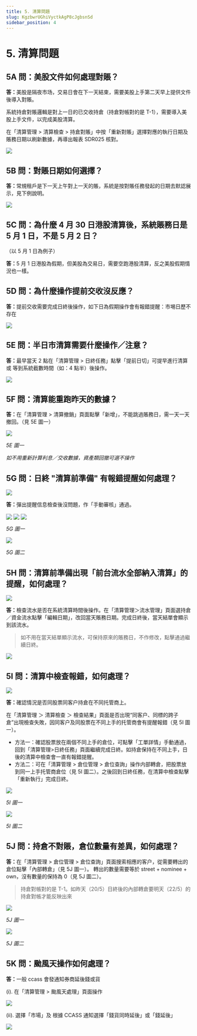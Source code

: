 ```yaml
---
title: 5. 清算問題
slug: KgzbwrUGhiVyctkAgP8cJgbsnSd
sidebar_position: 4
---
```



# 5. 清算問題

## 5A 問：美股文件如何處理對賬？ 

<b>答：</b>美股是隔夜市场，交易日會在下一天結束，需要美股上手第二天早上提供文件後導入對賬。

系統持倉對賬邏輯是對上一日的已交收持倉（持倉對帳對的是 T-1），需要導入美股上手文件，以完成美股清算。

在「清算管理 &gt; 清算檢查 &gt; 持倉對賬」中按「重新對賬」選擇對應的執行日期及賬務日期以刷新數據，再導出報表 SDR025 核對。

<img src="/assets/TdQdb9nPwoHsHTxHz99cK2kDnPg.png" src-width="2398" src-height="1188" align="center"/>

## 5B 問：對賬日期如何選擇？

<b>答：</b>常規租戶是下一天上午對上一天的賬，系統是按對賬任務發起的日期去默認展示，見下例說明。

<img src="/assets/DhP0bVTi3oFEVKxww5McS1WxnZ2.png" src-width="1466" src-height="972" align="center"/>

## 5C 問：為什麼 4 月 30 日港股清算後，系統賬務日是 5 月 1 日，不是 5 月 2 日？
（以 5 月 1 日為例子）

<b>答：</b>5 月 1 日港股為假期，但美股為交易日，需要空跑港股清算，反之美股假期情況也一樣。

## 5D 問：為什麼操作提前交收沒反應？

<b>答：</b>提前交收需要完成日終後操作，如下日為假期操作會有報錯提醒：市埸日歷不存在

<img src="/assets/OCwMb4iu2obRmkxrH91clc5znAh.png" src-width="2504" src-height="1006" align="center"/>

## 5E 問：半日市清算需要什麼操作／注意？

<b>答：</b>最早當天 2 點在「清算管理 &gt; 日終任務」點擊「提前日切」可提早進行清算 或 等到系統截數時間（如：4 點半）後操作。

<img src="/assets/VEfEba9SOoicbVxhOkDcndXXnsh.png" src-width="2183" src-height="384" align="center"/>

## 5F 問：清算能重跑昨天的數據？

<b>答：</b>在「清算管理 &gt; 清算撤銷」頁面點擊「新增」，不能跳過賬務日，需一天一天撤回。（見 5E 圖一）


<img src="/assets/Ddk9bk6NtoQs2KxjD2BceB28nHT.png" src-width="2390" src-height="1420" align="center"/>

<em>5E 圖一</em>

<em>如不用重新計算利息／交收數據，資產類回撤可選不操作</em>

## 5G 問：日終 "清算前準備" 有報錯提醒如何處理？

<img src="/assets/Z7mMbG9dSoszmUxjA3OclaNWnTg.png" src-width="2220" src-height="380" align="center"/>

<b>答：</b>彈出提醒信息檢查後沒問題，作「手動審核」通過。

<img src="/assets/Fra8bsjWooTZKbxZK91cyGXonNf.png" src-width="2110" src-height="172" align="center"/>

<img src="/assets/I2kmbzGhyonmbjxdaPRcDwtxnGd.png" src-width="2040" src-height="162" align="center"/>

<img src="/assets/XHNgbw7Uzob2kfx6q8ucB6zEn8c.png" src-width="2752" src-height="1354" align="center"/>

<em>5G 圖一</em>

<img src="/assets/TLEvbxnWgo95A3xUoV1cFZb9n2d.png" src-width="2656" src-height="294" align="center"/>

<em>5G 圖二</em>

## 5H 問：清算前準備出現「前台流水全部納入清算」的提醒，如何處理？

<img src="/assets/HlkebwYzvo6jBKx3jigcmlgmnue.png" src-width="1373" src-height="1124"/>

<b>答：</b>檢查流水是否在系統清算時間後操作。在「清算管理＞流水管理」頁面選持倉／資金流水點擊「編輯日期」，改回當天賬務日期。完成日終後，當天結單會顯示到該流水。

> 如不用在當天結單顯示流水，可保持原來的賬務日，不作修改，點擊通過繼續日終。

<img src="/assets/GnVhbmJxvojdtGxHOSHcYt2Ungc.png" src-width="2386" src-height="828" align="center"/>

## 5I 問：清算中檢查報錯，如何處理？

<img src="/assets/OkdpbHc7loYMgKxT1KvczFEnnMe.png" src-width="2644" src-height="1112" align="center"/>

<b>答：</b>確認情況是否同股票同客户持倉在不同托管商上。

在「清算管理 ＞ 清算檢查 ＞ 檢查結果」頁面是否出現“同客户、同標的跨子倉”出現檢查失敗，因同客户及同股票在不同上手的托管商會有提醒報錯（見 5I 圖一）。

- 方法一：確認股票放在兩個不同上手的倉位，可點擊「工單詳情」手動通過，回到「清算管理&gt;日終任務」頁面繼續完成日終。如持倉保持在不同上手，日後的清算中檢查會一直有報錯提醒。 
- 方法二：可在「清算管理 &gt; 倉位管理 &gt; 倉位查詢」操作内部轉倉，把股票放到同一上手托管商倉位（見 5I 圖二）。之後回到日終任務，在清算中檢查點擊「重新執行」完成日終。

<img src="/assets/ROHFb11cQoAZAoxzl5XcJKlGnBh.png" src-width="2512" src-height="814" align="center"/>

<em>5I 圖一</em>

<img src="/assets/RnJKbjNkRoBsiExr54DcEjHnn6f.png" src-width="2454" src-height="1109" align="center"/>

<em>5I 圖二</em>

## 5J 問：持倉不對賬，倉位數量有差異，如何處理？


<b>答：</b>在「清算管理 &gt; 倉位管理 &gt; 倉位查詢」頁面搜索相應的客户，從需要轉出的倉位點擊「內部轉倉」（見 5J 圖一）。
轉出的數量需要等於 street + nominee + own，沒有數量的保持為 0（見 5J 圖二）。

> 持倉對帳對的是 T-1。如昨天（20/5）日終後的內部轉倉要明天（22/5）的持倉對帳才能反映出來

<img src="/assets/SNDKbtLQcoDcJaxkExJc0NoHn2d.png" src-width="2500" src-height="1136" align="center"/>

<em>5J 圖一</em>

<img src="/assets/Me8ObHY4Uo29xJxLnRNcBJYZn4b.png" src-width="1188" src-height="805" align="center"/>

<em>5J 圖二</em>

## 5K 問：颱風天操作如何處理？

<b>答：</b>一般 ccass 會發通知券商延後錢或貨


(i). 在「清算管理 &gt; 颱風天處理」頁面操作

<img src="/assets/GQgsbyPSZosFBixXyUyc3NzlnyH.png" src-width="2840" src-height="1410" align="center"/>

(ii). 選擇「市場」及 根據 CCASS 通知選擇「錢貨同時延後」或「錢延後」

<img src="/assets/DHsUbiwpbogybHxtfuXcA6eAnve.png" src-width="2756" src-height="1478" align="center"/>

